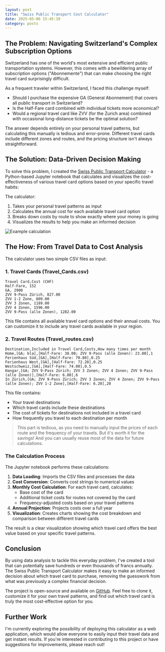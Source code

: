 ```yaml
---
layout: post
title: "Swiss Public Transport Cost Calculator"
date: 2025-05-06 15:45:19
category: posts
---
```


## The Problem: Navigating Switzerland's Complex Subscription Options

Switzerland has one of the world's most extensive and efficient public transportation systems. However, this comes with a bewildering array of subscription options ("Abonnemente") that can make choosing the right travel card surprisingly difficult.

As a frequent traveler within Switzerland, I faced this challenge myself:

- Should I purchase the expensive GA (General Abonnement) that covers all public transport in Switzerland?
- Is the Half-Fare card combined with individual tickets more economical?
- Would a regional travel card like ZVV (for the Zurich area) combined with occasional long-distance tickets be the optimal solution?

The answer depends entirely on your personal travel patterns, but calculating this manually is tedious and error-prone. Different travel cards include different zones and routes, and the pricing structure isn't always straightforward.

## The Solution: Data-Driven Decision Making

To solve this problem, I created the [Swiss Public Transport Calculator](https://github.com/d33pk3rn3l/SwissPublicTransportCalculator) - a Python-based Jupyter notebook that calculates and visualizes the cost-effectiveness of various travel card options based on your specific travel habits:

The calculator:

1. Takes your personal travel patterns as input
2. Calculates the annual cost for each available travel card option
3. Breaks down costs by route to show exactly where your money is going
4. Visualizes the results to help you make an informed decision

![Example calculation](https://github.com/d33pk3rn3l/SwissPublicTransportCalculator/blob/main/annual_costs_breakdown.png?raw=true)

## The How: From Travel Data to Cost Analysis

The calculator uses two simple CSV files as input:

### 1. Travel Cards (Travel_Cards.csv)

```csv
Travel Card,Cost (CHF)
Half-Fare, 152
GA, 2900
ZVV 9-Pass Zürich, 827.00
ZVV 1-2 Zone, 809.00
ZVV 3 Zonen, 1189.00
ZVV 4 Zonen, 1596.00
ZVV 9-Pass (alle Zonen), 1282.00
```

This file contains all available travel card options and their annual costs. You can customize it to include any travel cards available in your region.

### 2. Travel Routes (Travel_routes.csv)

```csv
Destination,Included in Travel Card,Costs,How many times per month
Home,[GA; bla],[Half-Fare: 38.00; ZVV 9-Pass (alle Zonen): 23.80],1
Ferienhaus Süd,[GA],[Half-Fare: 70.80],0.25
Ferienhaus West,[GA],[Half-Fare: 72.20],0.25
Westschweiz,[GA],[Half-Fare: 74.00],0.5
Hangar,[GA; ZVV 9-Pass Zürich; ZVV 3 Zonen; ZVV 4 Zonen; ZVV 9-Pass (alle Zonen)],[Half-Fare: 6.80],6
In Zürich,[GA; ZVV 9-Pass Zürich; ZVV 3 Zonen; ZVV 4 Zonen; ZVV 9-Pass (alle Zonen); ZVV 1-2 Zone],[Half-Fare: 6.20],20
```

This file contains:
- Your travel destinations
- Which travel cards include these destinations
- The cost of tickets for destinations not included in a travel card
- How frequently you travel to each destination per month

> This part is tedious, as you need to manually input the prices of each route and the frequency of your travels. But it's worth it for the savings! And you can usually reuse most of the data for future calculations.

### The Calculation Process

The Jupyter notebook performs these calculations:

1. **Data Loading**: Imports the CSV files and processes the data
2. **Cost Conversion**: Converts cost strings to numerical values
3. **Monthly Cost Calculation**: For each travel card, calculates:
   - Base cost of the card
   - Additional ticket costs for routes not covered by the card
   - Frequency-adjusted costs based on your travel patterns
4. **Annual Projection**: Projects costs over a full year
5. **Visualization**: Creates charts showing the cost breakdown and comparison between different travel cards

The result is a clear visualization showing which travel card offers the best value based on your specific travel patterns.

## Conclusion

By using data analysis to tackle this everyday problem, I've created a tool that can potentially save hundreds or even thousands of francs annually. The Swiss Public Transport Calculator makes it easy to make an informed decision about which travel card to purchase, removing the guesswork from what was previously a complex financial decision.

The project is open-source and available on [GitHub](https://github.com/d33pk3rn3l/SwissPublicTransportCalculator). Feel free to clone it, customize it for your own travel patterns, and find out which travel card is truly the most cost-effective option for you.

## Further Work

I'm currently exploring the possibility of deploying this calculator as a web application, which would allow everyone to easily input their travel data and get instant results. If you're interested in contributing to this project or have suggestions for improvements, please reach out!
